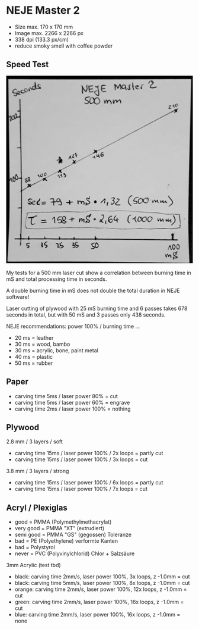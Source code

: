 # NEJE Master 2

* Size max. 170 x 170 mm 
* Image max. 2266 x 2266 px
* 338 dpi (133.3 px/cm)
* reduce smoky smell with coffee powder

## Speed Test

![](test-speed-125x125mm.jpg)

My tests for a 500 mm laser cut show a correlation between burning time in mS and total processing time in seconds.

A double burning time in mS does not double the total duration in NEJE software!

Laser cutting of plywood with 25 mS burning time and 6 passes takes 678 seconds in total, but with 50 mS and 3 passes only 438 seconds.

NEJE recommendations: power 100% / burning time ...
* 20 ms = leather
* 30 ms = wood, bambo
* 30 ms = acrylic, bone, paint metal
* 40 ms = plastic
* 50 ms = rubber

## Paper 

* carving time 5ms / laser power 80% = cut
* carving time 5ms / laser power 60% = engrave
* carving time 2ms / laser power 100% = nothing

## Plywood 

2.8 mm / 3 layers / soft
* carving time 15ms / laser power 100% / 2x loops = partly cut
* carving time 15ms / laser power 100% / 3x loops = cut

3.8 mm / 3 layers / strong
* carving time 15ms / laser power 100% / 6x loops = partly cut
* carving time 15ms / laser power 100% / 7x loops = cut

## Acryl / Plexiglas

* good = PMMA (Polymethylmethacrylat)
* very good = PMMA "XT" (extrudiert)
* semi good = PMMA "GS" (gegossen) Toleranze 
* bad = PE (Polyethylene) verformte Kanten
* bad = Polystyrol
* never = PVC (Polyvinylchlorid) Chlor + Salzsäure

3mm Acrylic (test tbd)

* black: carving time 2mm/s, laser power 100%, 3x loops, z -1.0mm = cut
* black: carving time 5mm/s, laser power 100%, 8x loops, z -1.0mm = cut
* orange: carving time 2mm/s, laser power 100%, 12x loops, z -1.0mm = cut
* green: carving time 2mm/s, laser power 100%, 16x loops, z -1.0mm = cut
* blue: carving time 2mm/s, laser power 100%, 16x loops, z -1.0mm = none




